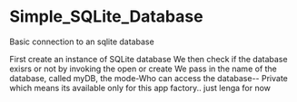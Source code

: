 Simple_SQLite_Database
======================

Basic connection to an sqlite database

  First create an instance of SQLite database
  We then check if the database exisrs or not by invoking the open or create
  We pass in the name of the database, called myDB, 
  the mode-Who can access the database-- Private which means its available only for this app
  factory.. just lenga for now
